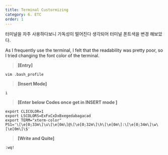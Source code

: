 ```yaml
---
title: Terminal Custormizing
category: 6. ETC
order: 1
---
```

터미널을 자주 사용하다보니 가독성이 떨어진다 생각되어 터미널 폰트색을 변경 해보았다.

As I frequently use the terminal, I felt that the readability was pretty poor, so I tried changing the font color of the terminal.

>**[Entry]**
~~~
vim .bash_profile
~~~
>**[Insert Mode]**
~~~
i
~~~
>**[Enter below Codes once get in INSERT mode ]**
~~~
export CLICOLOR=1
export LSCOLORS=ExFxCxDxBxegedabagacad
export TERM="xterm-color"
PS1='\[\e[0;33m\]\u\[\e[0m\]@\[\e[0;32m\]\h\[\e[0m\]:\[\e[0;34m\]\w\[\e[0m\]\$'
~~~
>**[Write and Quite]**
~~~
:wq!
~~~

